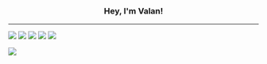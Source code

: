 <h3 align="center">Hey, I'm Valan!</h3>
<p align="center">
  
---
[![](https://img.shields.io/badge/Gmail-D14836?style=for-the-badge&logo=gmail&logoColor=white)](mailto://valanm22@gmail.com)
[![](https://img.shields.io/badge/Kaggle-20BEFF?style=for-the-badge&logo=Kaggle&logoColor=white)](https://www.kaggle.com/valan22)
[![](https://img.shields.io/badge/LinkedIn-0077B5?style=for-the-badge&logo=linkedin&logoColor=white)](https://www.linkedin.com/in/valan-baptist-mathuranayagam-42b620213/)
[![](https://img.shields.io/badge/Twitter-1DA1F2?style=for-the-badge&logo=twitter&logoColor=white)](https://www.twitter.com/valan22)
[![](https://img.shields.io/badge/Stack_Overflow-FE7A16?style=for-the-badge&logo=stack-overflow&logoColor=white)](https://stackoverflow.com/users/17031913/valan)

![](https://c.tenor.com/exuPwTTU-FwAAAAC/key-click-typing.gif)
